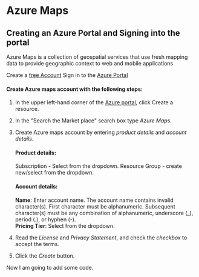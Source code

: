 # Azure Maps

## Creating an Azure Portal and Signing into the portal

Azure Maps is a collection of geospatial services that use fresh mapping data to provide geographic context to web and mobile applications

Create a [free Account](https://azure.microsoft.com/free/?WT.mc_id=A261C142F)
Sign in to the [Azure Portal](https://portal.azure.com/)

#### Create Azure maps account with the following steps: 

1. In the upper left-hand corner of the [Azure portal](https://portal.azure.com/), click Create a resource.
2. In the "Search the Market place" search box type _Azure Maps_.
3. Create Azure maps account by entering _product details_ and _account details_.
     #### Product details:
      Subscription - Select from the dropdown. 
      Resource Group - create new/select from the dropdown. 
    
     #### Account details:
      **Name**: Enter account name. 
      The account name contains invalid character(s). First character must be alphanumeric. Subsequent character(s) must be any combination of alphanumeric, underscore (_), period (.), or hyphen (-).  
      **Pricing Tier**: Select from the dropdown. 
                        
 4. Read the _License_ and _Privacy Statement_, and check the _checkbox_ to accept the terms.
 5. Click the _Create_ button.

 Now I am going to add some code.
 
 
 
    
    
    





